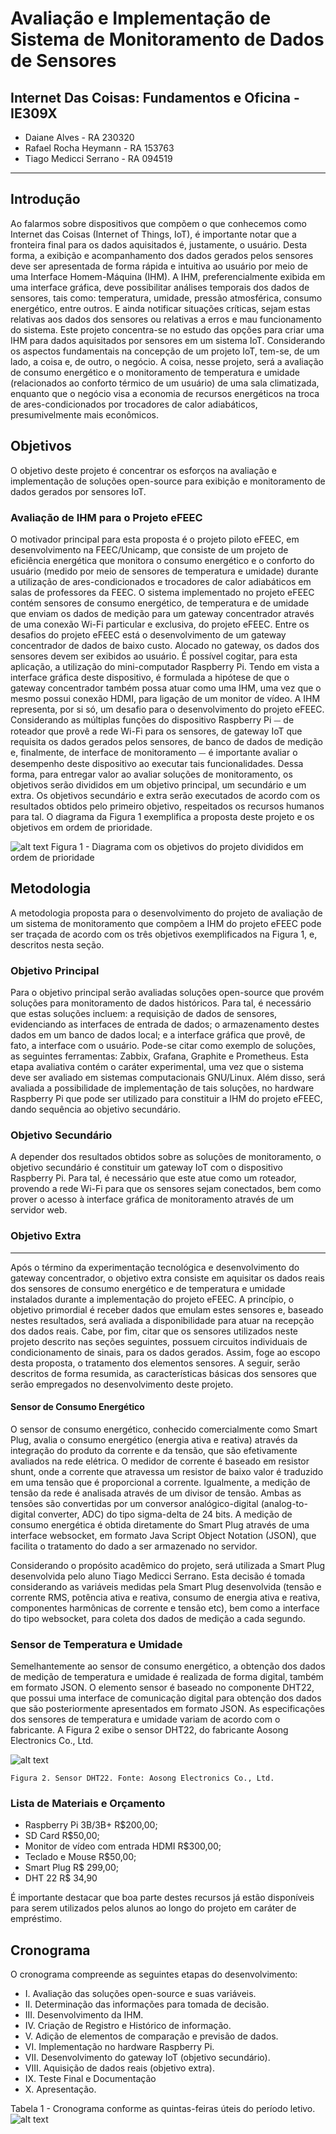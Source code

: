 # Avaliação e Implementação de Sistema de Monitoramento de Dados de Sensores

## Internet Das Coisas: Fundamentos e Oficina - IE309X

* Daiane Alves - RA 230320  
* Rafael Rocha Heymann - RA 153763  
* Tiago Medicci Serrano - RA 094519
---
## Introdução
Ao falarmos sobre dispositivos que compõem o que conhecemos como Internet das Coisas (Internet of Things, IoT), é importante notar que a fronteira final para os dados aquisitados é, justamente, o usuário. Desta forma, a exibição e acompanhamento dos dados gerados pelos sensores deve ser apresentada de forma rápida e intuitiva ao usuário por meio de uma Interface Homem-Máquina (IHM). 
A IHM, preferencialmente exibida em uma interface gráfica, deve possibilitar análises temporais dos dados de sensores, tais como: temperatura, umidade, pressão atmosférica, consumo energético, entre outros. E ainda notificar situações críticas, sejam estas relativas aos dados dos sensores ou relativas a erros e mau funcionamento do sistema. 
Este projeto concentra-se no estudo das opções para criar uma IHM para dados aquisitados por sensores em um sistema IoT. Considerando os aspectos fundamentais na concepção de um projeto IoT, tem-se, de um lado, a coisa e, de outro, o negócio. A coisa, nesse projeto, será a avaliação de consumo energético e o monitoramento de temperatura e umidade (relacionados ao conforto térmico de um usuário) de uma sala climatizada, enquanto que o negócio visa a economia de recursos energéticos na troca de ares-condicionados por trocadores de calor adiabáticos, presumivelmente mais econômicos. 

## Objetivos
O objetivo deste projeto é concentrar os esforços na avaliação e implementação de soluções open-source para exibição e monitoramento de dados gerados por sensores IoT. 

### Avaliação de IHM para o Projeto eFEEC
O motivador principal para esta proposta é o projeto piloto eFEEC, em desenvolvimento na FEEC/Unicamp, que consiste de um projeto de eficiência energética que monitora o consumo energético e o conforto do usuário (medido por meio de sensores de temperatura e umidade) durante a utilização de ares-condicionados e trocadores de calor adiabáticos em salas de professores da FEEC. 
O sistema implementado no projeto eFEEC contém sensores de consumo energético, de temperatura e de umidade que enviam os dados de medição para um gateway concentrador através de uma conexão Wi-Fi particular e exclusiva, do projeto eFEEC. Entre os desafios do projeto eFEEC está o desenvolvimento de um gateway concentrador de dados de baixo custo. 
Alocado no gateway, os dados dos sensores devem ser exibidos ao usuário. É possível cogitar, para esta aplicação, a utilização do mini-computador Raspberry Pi. Tendo em vista a interface gráfica deste dispositivo, é formulada a hipótese de que o gateway concentrador também possa atuar como uma IHM, uma vez que o mesmo possui conexão HDMI, para ligação de um monitor de vídeo. 
A IHM representa, por si só, um desafio para o desenvolvimento do projeto eFEEC. Considerando as múltiplas funções do dispositivo Raspberry Pi ⏤ de roteador que provê a rede Wi-Fi para os sensores, de gateway IoT que requisita os dados gerados pelos sensores, de banco de dados de medição e, finalmente, de interface de monitoramento ⏤ é importante avaliar o desempenho deste dispositivo ao executar tais funcionalidades. Dessa forma, para entregar valor ao avaliar soluções de monitoramento, os objetivos serão divididos em um objetivo principal, um secundário e um extra. Os objetivos secundário e extra serão executados de acordo com os resultados obtidos pelo primeiro objetivo, respeitados os recursos humanos para tal. O diagrama da Figura 1 exemplifica a proposta deste projeto e os objetivos em ordem de prioridade.

![alt text](./images/image1.png "Diagrama com os objetivos do projeto divididos em ordem de prioridade")
    Figura 1 - Diagrama com os objetivos do projeto divididos em ordem de prioridade

## Metodologia

A metodologia proposta para o desenvolvimento do projeto de avaliação de um sistema de monitoramento que compõem a IHM do projeto eFEEC pode ser traçada de acordo com os três objetivos exemplificados na Figura 1, e, descritos nesta seção. 

### **Objetivo Principal**
Para o objetivo principal serão avaliadas soluções open-source que provém soluções para monitoramento de dados históricos. Para tal, é necessário que estas soluções incluem: 
a requisição de dados de sensores, evidenciando as interfaces de entrada de dados; 
o armazenamento destes dados em um banco de dados local; e 
a interface gráfica que provê, de fato, a interface com o usuário. 
Pode-se citar como exemplo de soluções, as seguintes ferramentas: Zabbix, Grafana, Graphite e Prometheus. Esta etapa avaliativa contém o caráter experimental, uma vez que o sistema deve ser avaliado em sistemas computacionais GNU/Linux.
Além disso, será avaliada a possibilidade de implementação de tais soluções, no hardware Raspberry Pi que pode ser utilizado para constituir a IHM do projeto eFEEC, dando sequência ao objetivo secundário.

### Objetivo Secundário
A depender dos resultados obtidos sobre as soluções de monitoramento, o objetivo secundário é constituir um gateway IoT com o dispositivo Raspberry Pi. Para tal, é necessário que este atue como um roteador, provendo a rede Wi-Fi para que os sensores sejam conectados, bem como prover o acesso à interface gráfica de monitoramento através de um servidor web.
### Objetivo Extra
---
Após o término da experimentação tecnológica e desenvolvimento do gateway concentrador, o objetivo extra consiste em aquisitar os dados reais dos sensores de consumo energético e de temperatura e umidade instalados durante a implementação do projeto eFEEC. A princípio, o objetivo primordial é receber dados que emulam estes sensores e, baseado nestes resultados, será avaliada a disponibilidade para atuar na recepção dos dados reais.
Cabe, por fim, citar que os sensores utilizados neste projeto descrito nas seções seguintes, possuem circuitos  individuais de condicionamento de sinais, para os dados gerados. Assim, foge ao escopo desta proposta, o tratamento dos elementos sensores.  A seguir, serão descritos de forma resumida, as características básicas dos sensores que serão empregados no desenvolvimento deste projeto.

#### Sensor de Consumo Energético
O sensor de consumo energético, conhecido comercialmente como Smart Plug, avalia o consumo energético (energia ativa e reativa) através da integração do produto da corrente e da tensão, que são efetivamente avaliados na rede elétrica. O medidor de corrente é baseado em resistor shunt, onde a corrente que atravessa um resistor de baixo valor é traduzido em uma tensão que é proporcional a corrente. Igualmente, a medição de tensão da rede é analisada através de um divisor de tensão. Ambas as tensões são convertidas por um conversor analógico-digital (analog-to-digital converter, ADC) do tipo sigma-delta de 24 bits. 
A medição de consumo energética é obtida diretamente do Smart Plug através de uma interface websocket, em formato Java Script Object Notation (JSON), que facilita o tratamento do dado a ser armazenado no servidor. 
	
Considerando o propósito acadêmico do projeto, será utilizada a Smart Plug desenvolvida pelo aluno Tiago Medicci Serrano. Esta decisão é tomada considerando as variáveis medidas pela Smart Plug desenvolvida (tensão e corrente RMS, potência ativa e reativa, consumo de energia ativa e reativa, componentes harmônicas de corrente e tensão etc), bem como a interface do tipo websocket, para coleta dos dados de medição a cada segundo. 

### Sensor de Temperatura e Umidade
Semelhantemente ao sensor de consumo energético, a obtenção dos dados de medição de temperatura e umidade é realizada de forma digital, também em formato JSON. O elemento sensor é baseado no componente DHT22, que possui uma interface de comunicação digital para obtenção dos dados que são posteriormente apresentados em formato JSON. 
As especificações dos sensores de temperatura e umidade variam de acordo com o fabricante. A Figura 2 exibe o sensor DHT22, do fabricante Aosong Electronics Co., Ltd.

![alt text](./images/image4.png "Sensor DHT22. Fonte: Aosong Electronics Co., Ltd")

    Figura 2. Sensor DHT22. Fonte: Aosong Electronics Co., Ltd.

### Lista de Materiais e Orçamento
* Raspberry Pi 3B/3B+           R$200,00;
* SD Card                       R$50,00;	
* Monitor de vídeo com entrada HDMI R$300,00;
* Teclado e Mouse               R$50,00;
* Smart Plug                        R$ 299,00;
* DHT 22                            R$ 34,90 

É importante destacar que boa parte destes recursos já estão disponíveis para serem utilizados pelos alunos ao longo do projeto em caráter de empréstimo.

## Cronograma
O cronograma compreende as seguintes etapas do desenvolvimento:
* I. Avaliação das soluções open-source e suas variáveis.
* II. Determinação das informações para tomada de decisão.
* III. Desenvolvimento da IHM.
* IV. Criação de Registro e Histórico de informação.
* V. Adição de elementos de comparação e previsão de dados.
* VI. Implementação no hardware Raspberry Pi.
* VII. Desenvolvimento do gateway IoT (objetivo secundário).
* VIII. Aquisição de dados reais (objetivo extra).
* IX. Teste Final e Documentação
* X. Apresentação.

Tabela 1 - Cronograma conforme as quintas-feiras úteis do período letivo.
![alt text](./images/cronograma.png)
